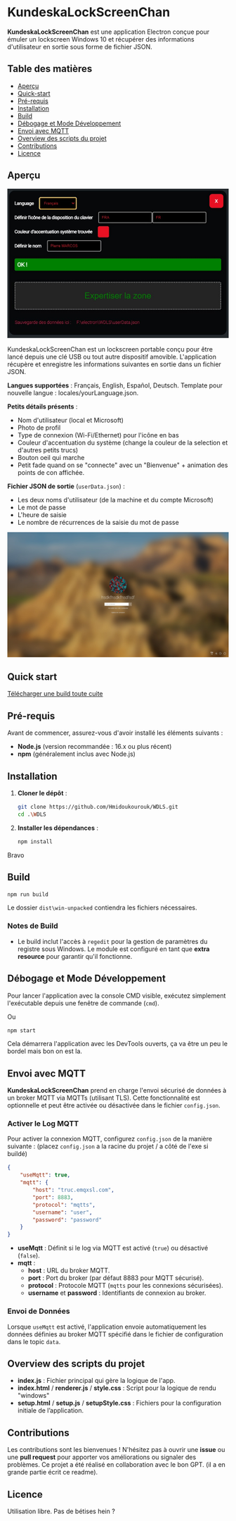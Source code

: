 # KundeskaLockScreenChan

**KundeskaLockScreenChan** est une application Electron conçue pour émuler un lockscreen Windows 10 et récupérer des informations d'utilisateur en sortie sous forme de fichier JSON.

## Table des matières

- [Aperçu](#aperçu)
- [Quick-start](#quick-start)
- [Pré-requis](#pré-requis)
- [Installation](#installation)
- [Build](#build)
- [Débogage et Mode Développement](#débogage-et-mode-développement)
- [Envoi avec MQTT](#envoi-avec-mqtt)
- [Overview des scripts du projet](#overview-des-scripts-du-projet)
- [Contributions](#contributions)
- [Licence](#licence)

## Aperçu

![Setup](imgs/setup.jpg)

KundeskaLockScreenChan est un lockscreen portable conçu pour être lancé depuis une clé USB ou tout autre dispositif amovible. L'application récupère et enregistre les informations suivantes en sortie dans un fichier JSON.

**Langues supportées** : Français, English, Español, Deutsch.
Template pour nouvelle langue : locales/yourLanguage.json.

**Petits détails présents** :
- Nom d'utilisateur (local et Microsoft)
- Photo de profil
- Type de connexion (Wi-Fi/Ethernet) pour l'icône en bas
- Couleur d'accentuation du système (change la couleur de la selection et d'autres petits trucs)
- Bouton oeil qui marche
- Petit fade quand on se "connecte" avec un "Bienvenue" + animation des points de con affichée.

**Fichier JSON de sortie** (`userData.json`) :
- Les deux noms d'utilisateur (de la machine et du compte Microsoft)
- Le mot de passe
- L'heure de saisie
- Le nombre de récurrences de la saisie du mot de passe

![Login](imgs/login.jpg)

## Quick start

[Télécharger une build toute cuite](https://github.com/Hmidoukourouk/WDLS/releases/tag/builds)

## Pré-requis

Avant de commencer, assurez-vous d'avoir installé les éléments suivants :

- **Node.js** (version recommandée : 16.x ou plus récent)
- **npm** (généralement inclus avec Node.js)

## Installation

1. **Cloner le dépôt** :

   ```bash
   git clone https://github.com/Hmidoukourouk/WDLS.git
   cd .\WDLS
   ```

2. **Installer les dépendances** :

   ```bash
   npm install
   ```
Bravo

## Build

   ```bash
   npm run build
   ```

   Le dossier `dist\win-unpacked` contiendra les fichiers nécessaires.

### Notes de Build

- Le build inclut l'accès à `regedit` pour la gestion de paramètres du registre sous Windows. Le module est configuré en tant que **extra resource** pour garantir qu'il fonctionne.

## Débogage et Mode Développement

Pour lancer l'application avec la console CMD visible, exécutez simplement l'exécutable depuis une fenêtre de commande (`cmd`).

Ou 
   ```bash
   npm start
   ```
Cela démarrera l'application avec les DevTools ouverts, ça va être un peu le bordel mais bon on est la.

## Envoi avec MQTT

**KundeskaLockScreenChan** prend en charge l'envoi sécurisé de données à un broker MQTT via MQTTs (utilisant TLS). Cette fonctionnalité est optionnelle et peut être activée ou désactivée dans le fichier `config.json`.

### Activer le Log MQTT

Pour activer la connexion MQTT, configurez `config.json` de la manière suivante :
(placez `config.json` a la racine du projet / a côté de l'exe si buildé)

```json
{
    "useMqtt": true,
    "mqtt": {
        "host": "truc.emqxsl.com",
        "port": 8883,
        "protocol": "mqtts",
        "username": "user",
        "password": "password"
    }
}
```

- **useMqtt** : Définit si le log via MQTT est activé (`true`) ou désactivé (`false`).
- **mqtt** :
  - **host** : URL du broker MQTT.
  - **port** : Port du broker (par défaut 8883 pour MQTT sécurisé).
  - **protocol** : Protocole MQTT (`mqtts` pour les connexions sécurisées).
  - **username** et **password** : Identifiants de connexion au broker.

### Envoi de Données

Lorsque `useMqtt` est activé, l'application envoie automatiquement les données définies au broker MQTT spécifié dans le fichier de configuration dans le topic `data`.

## Overview des scripts du projet

- **index.js** : Fichier principal qui gère la logique de l'app.
- **index.html** / **renderer.js** / **style.css** : Script pour la logique de rendu "windows"
- **setup.html** / **setup.js** / **setupStyle.css** : Fichiers pour la configuration initiale de l’application.

## Contributions

Les contributions sont les bienvenues ! N'hésitez pas à ouvrir une **issue** ou une **pull request** pour apporter vos améliorations ou signaler des problèmes. Ce projet a été réalisé en collaboration avec le bon GPT.
(il a en grande partie écrit ce readme).

## Licence

Utilisation libre. Pas de bétises hein ?